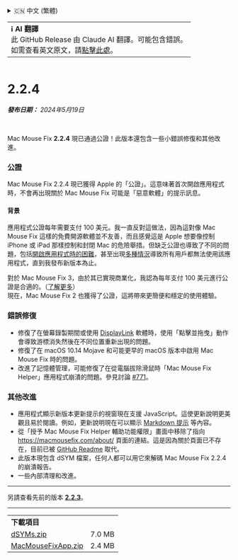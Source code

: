 <details>
<summary>🇨🇳 中文 (繁體)</summary>

[🇬🇧 English (GitHub)](https://github.com/noah-nuebling/mac-mouse-fix/releases/tag/2.2.4)\
[🇦🇩 Català](https://redirect.macmousefix.com/?target=mmf-release&tag=2.2.4&locale=ca)\
[🇩🇪 Deutsch](https://redirect.macmousefix.com/?target=mmf-release&tag=2.2.4&locale=de)\
[🇪🇸 Español](https://redirect.macmousefix.com/?target=mmf-release&tag=2.2.4&locale=es)\
[🇫🇷 Français](https://redirect.macmousefix.com/?target=mmf-release&tag=2.2.4&locale=fr)\
[🇮🇩 Indonesia](https://redirect.macmousefix.com/?target=mmf-release&tag=2.2.4&locale=id)\
[🇮🇹 Italiano](https://redirect.macmousefix.com/?target=mmf-release&tag=2.2.4&locale=it)\
[🇭🇺 Magyar](https://redirect.macmousefix.com/?target=mmf-release&tag=2.2.4&locale=hu)\
[🇳🇱 Nederlands](https://redirect.macmousefix.com/?target=mmf-release&tag=2.2.4&locale=nl)\
[🇵🇱 Polski](https://redirect.macmousefix.com/?target=mmf-release&tag=2.2.4&locale=pl)\
[🇧🇷 Português (Brasil)](https://redirect.macmousefix.com/?target=mmf-release&tag=2.2.4&locale=pt-BR)\
[🇵🇹 Português (Portugal)](https://redirect.macmousefix.com/?target=mmf-release&tag=2.2.4&locale=pt-PT)\
[🇷🇴 Română](https://redirect.macmousefix.com/?target=mmf-release&tag=2.2.4&locale=ro)\
[🇸🇪 Svenska](https://redirect.macmousefix.com/?target=mmf-release&tag=2.2.4&locale=sv)\
[🇻🇳 Tiếng Việt](https://redirect.macmousefix.com/?target=mmf-release&tag=2.2.4&locale=vi)\
[🇹🇷 Türkçe](https://redirect.macmousefix.com/?target=mmf-release&tag=2.2.4&locale=tr)\
[🇨🇿 Čeština](https://redirect.macmousefix.com/?target=mmf-release&tag=2.2.4&locale=cs)\
[🇬🇷 Ελληνικά](https://redirect.macmousefix.com/?target=mmf-release&tag=2.2.4&locale=el)\
[🇷🇺 Русский](https://redirect.macmousefix.com/?target=mmf-release&tag=2.2.4&locale=ru)\
[🇺🇦 Українська](https://redirect.macmousefix.com/?target=mmf-release&tag=2.2.4&locale=uk)\
[🇮🇱 עברית](https://redirect.macmousefix.com/?target=mmf-release&tag=2.2.4&locale=he)\
[🇸🇦 العربية](https://redirect.macmousefix.com/?target=mmf-release&tag=2.2.4&locale=ar)\
[🇮🇳 हिन्दी](https://redirect.macmousefix.com/?target=mmf-release&tag=2.2.4&locale=hi)\
[🇹🇭 ไทย](https://redirect.macmousefix.com/?target=mmf-release&tag=2.2.4&locale=th)\
[🇨🇳 中文 (简体)](https://redirect.macmousefix.com/?target=mmf-release&tag=2.2.4&locale=zh-Hans)\
**🇨🇳 中文 (繁體)**\
[🇭🇰 中文（香港)](https://redirect.macmousefix.com/?target=mmf-release&tag=2.2.4&locale=zh-HK)\
[🇯🇵 日本語](https://redirect.macmousefix.com/?target=mmf-release&tag=2.2.4&locale=ja)\
[🇰🇷 한국어](https://redirect.macmousefix.com/?target=mmf-release&tag=2.2.4&locale=ko)\
[Help translate Mac Mouse Fix to different languages!](https://github.com/noah-nuebling/mac-mouse-fix/discussions/731)
</details>
<table align=><td>
<b>ℹ️ AI 翻譯</b><br>
此 GitHub Release 由 Claude AI 翻譯。可能包含錯誤。<br>
如需查看英文原文，請<a href="https://github.com/noah-nuebling/mac-mouse-fix/releases/tag/2.2.4">點擊此處</a>。
</td></table>

<table></table>

# 2.2.4
***發布日期：** 2024年5月19日*

<br>

Mac Mouse Fix **2.2.4** 現已通過公證！此版本還包含一些小錯誤修復和其他改進。

### **公證**

Mac Mouse Fix 2.2.4 現已獲得 Apple 的「公證」。這意味著首次開啟應用程式時，不會再出現關於 Mac Mouse Fix 可能是「惡意軟體」的提示訊息。

#### 背景

應用程式公證每年需要支付 100 美元。我一直反對這做法，因為這對像 Mac Mouse Fix 這樣的免費開源軟體並不友善，而且感覺這是 Apple 想要像控制 iPhone 或 iPad 那樣控制和封閉 Mac 的危險舉措。但缺乏公證也導致了不同的問題，包括[開啟應用程式時的困難](https://github.com/noah-nuebling/mac-mouse-fix/discussions/114)，甚至出現[多種情況](https://github.com/noah-nuebling/mac-mouse-fix/issues/95)導致所有用戶都無法使用該應用程式，直到我發布新版本為止。

對於 Mac Mouse Fix 3，由於其已實現商業化，我認為每年支付 100 美元進行公證是合適的。（[了解更多](https://redirect.macmousefix.com/?target=mmf-release&tag=3.0.0&locale=zh-Hant)）\
現在，Mac Mouse Fix 2 也獲得了公證，這將帶來更簡便和穩定的使用體驗。

### **錯誤修復**

- 修復了在螢幕錄製期間或使用 [DisplayLink](https://www.synaptics.com/products/displaylink-graphics) 軟體時，使用「點擊並拖曳」動作會導致游標消失然後在不同位置重新出現的問題。
- 修復了在 macOS 10.14 Mojave 和可能更早的 macOS 版本中啟用 Mac Mouse Fix 時的問題。
- 改進了記憶體管理，可能修復了在從電腦拔除滑鼠時「Mac Mouse Fix Helper」應用程式崩潰的問題。參見討論 [#771](https://github.com/noah-nuebling/mac-mouse-fix/discussions/771)。

### **其他改進**

- 應用程式顯示新版本更新提示的視窗現在支援 JavaScript。這使更新說明更美觀且易於閱讀。例如，更新說明現在可以顯示 [Markdown 提示](https://github.com/orgs/community/discussions/16925) 等內容。
- 從「授予 Mac Mouse Fix Helper 輔助功能權限」畫面中移除了指向 https://macmousefix.com/about/ 頁面的連結。這是因為關於頁面已不存在，目前已被 [GitHub Readme](https://github.com/noah-nuebling/mac-mouse-fix) 取代。
- 此版本現包含 dSYM 檔案，任何人都可以用它來解碼 Mac Mouse Fix 2.2.4 的崩潰報告。
- 一些內部清理和改進。

---

另請查看先前的版本 [**2.2.3**](https://redirect.macmousefix.com/?target=mmf-release&tag=2.2.3&locale=zh-Hant)。

---

<table align="start">
<tr>
    <td colspan=2>
        <b>下載項目</b>
    </td>
</tr>
<tr>
    <td><a href="https://github.com/noah-nuebling/mac-mouse-fix/releases/download/2.2.4/dSYMs.zip">dSYMs.zip</a></td>
    <td>7.0 MB</td>
</tr>
<tr>
    <td><a href="https://github.com/noah-nuebling/mac-mouse-fix/releases/download/2.2.4/MacMouseFixApp.zip">MacMouseFixApp.zip</a></td>
    <td>2.4 MB</td>
</tr>
</table>
